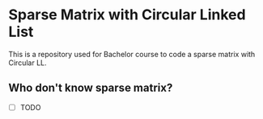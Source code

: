 # Sparse Matrix with Circular Linked List
This is a repository used for Bachelor course to code a sparse matrix with Circular LL.

## Who don't know sparse matrix?
- [ ] TODO